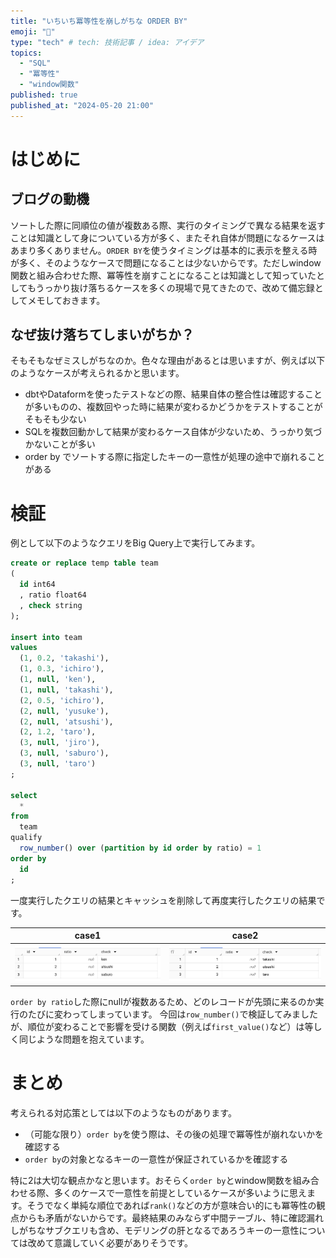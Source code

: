 ```yaml
---
title: "いちいち冪等性を崩しがちな ORDER BY"
emoji: "🚗"
type: "tech" # tech: 技術記事 / idea: アイデア
topics:
  - "SQL"
  - "冪等性"
  - "window関数"
published: true
published_at: "2024-05-20 21:00"
---
```


# はじめに

## ブログの動機
ソートした際に同順位の値が複数ある際、実行のタイミングで異なる結果を返すことは知識として身についている方が多く、またそれ自体が問題になるケースはあまり多くありません。`ORDER BY`を使うタイミングは基本的に表示を整える時が多く、そのようなケースで問題になることは少ないからです。ただしwindow関数と組み合わせた際、冪等性を崩すことになることは知識として知っていたとしてもうっかり抜け落ちるケースを多くの現場で見てきたので、改めて備忘録としてメモしておきます。

## なぜ抜け落ちてしまいがちか？
そもそもなぜミスしがちなのか。色々な理由があるとは思いますが、例えば以下のようなケースが考えられるかと思います。

- dbtやDataformを使ったテストなどの際、結果自体の整合性は確認することが多いものの、複数回やった時に結果が変わるかどうかをテストすることがそもそも少ない
- SQLを複数回動かして結果が変わるケース自体が少ないため、うっかり気づかないことが多い
- order by でソートする際に指定したキーの一意性が処理の途中で崩れることがある

# 検証

例として以下のようなクエリをBig Query上で実行してみます。

```sql
create or replace temp table team
(
  id int64
  , ratio float64
  , check string
);

insert into team
values
  (1, 0.2, 'takashi'),
  (1, 0.3, 'ichiro'),
  (1, null, 'ken'),
  (1, null, 'takashi'),
  (2, 0.5, 'ichiro'),
  (2, null, 'yusuke'),
  (2, null, 'atsushi'),
  (2, 1.2, 'taro'),
  (3, null, 'jiro'),
  (3, null, 'saburo'),
  (3, null, 'taro')
;

select
  *
from
  team
qualify
  row_number() over (partition by id order by ratio) = 1
order by
  id
;
```

一度実行したクエリの結果とキャッシュを削除して再度実行したクエリの結果です。

| case1 | case2 |
| --- | --- |
| ![](/images/001/image1.png) | ![](/images/001/image2.png) |

`order by ratio`した際にnullが複数あるため、どのレコードが先頭に来るのか実行のたびに変わってしまっています。
今回は`row_number()`で検証してみましたが、順位が変わることで影響を受ける関数（例えば`first_value()`など）は等しく同じような問題を抱えています。

# まとめ
考えられる対応策としては以下のようなものがあります。

- （可能な限り）`order by`を使う際は、その後の処理で冪等性が崩れないかを確認する
- `order by`の対象となるキーの一意性が保証されているかを確認する

特に2は大切な観点かなと思います。おそらく`order by`とwindow関数を組み合わせる際、多くのケースで一意性を前提としているケースが多いように思えます。そうでなく単純な順位であれば`rank()`などの方が意味合い的にも冪等性の観点からも矛盾がないからです。最終結果のみならず中間テーブル、特に確認漏れしがちなサブクエリも含め、モデリングの肝となるであろうキーの一意性については改めて意識していく必要がありそうです。
